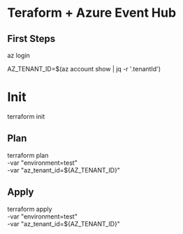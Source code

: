 # Teraform + Azure Event Hub

## First Steps

az login

AZ_TENANT_ID=$(az account show | jq -r '.tenantId')

# Init
terraform init

## Plan
terraform plan \
  -var "environment=test" \
  -var "az_tenant_id=${AZ_TENANT_ID}"

## Apply
terraform apply \
  -var "environment=test" \
  -var "az_tenant_id=${AZ_TENANT_ID}"

